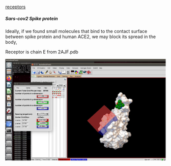 [receptors](../)

##### Sars-cov2 Spike protein
Ideally, if we found small molecules that bind to the contact surface between spike protein and human ACE2, we may block its spread in the body,

Receptor is chain E from 2AJF.pdb


![alt text](../../img/spike1.jpg "Spike protein")
